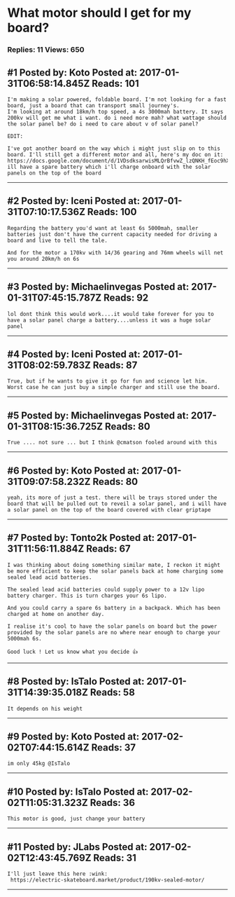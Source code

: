 # What motor should I get for my board?

### Replies: 11 Views: 650

## \#1 Posted by: Koto Posted at: 2017-01-31T06:58:14.845Z Reads: 101

```
I'm making a solar powered, foldable board. I'm not looking for a fast board, just a board that can transport small journey's.
I'm looking at around 18km/h top speed, a 4s 3000mah battery. It says 200kv will get me what i want. do i need more mah? what wattage should the solar panel be? do i need to care about v of solar panel?

EDIT:

I've got another board on the way which i might just slip on to this board. I'll still get a different motor and all, here's my doc on it: https://docs.google.com/document/d/1VDsdksarwisMLQrBfvwZ_lzQNKH_fEoc9hXHqEjWcW8/edit
ill have a spare battery which i'll charge onboard with the solar panels on the top of the board
```

---
## \#2 Posted by: Iceni Posted at: 2017-01-31T07:10:17.536Z Reads: 100

```
Regarding the battery you'd want at least 6s 5000mah, smaller batteries just don't have the current capacity needed for driving a board and live to tell the tale.

And for the motor a 170kv with 14/36 gearing and 76mm wheels will net you around 20km/h on 6s
```

---
## \#3 Posted by: Michaelinvegas Posted at: 2017-01-31T07:45:15.787Z Reads: 92

```
lol dont think this would work....it would take forever for you to have a solar panel charge a battery....unless it was a huge solar panel
```

---
## \#4 Posted by: Iceni Posted at: 2017-01-31T08:02:59.783Z Reads: 87

```
True, but if he wants to give it go for fun and science let him.
Worst case he can just buy a simple charger and still use the board.
```

---
## \#5 Posted by: Michaelinvegas Posted at: 2017-01-31T08:15:36.725Z Reads: 80

```
True .... not sure ... but I think @cmatson fooled around with this
```

---
## \#6 Posted by: Koto Posted at: 2017-01-31T09:07:58.232Z Reads: 80

```
yeah, its more of just a test. there will be trays stored under the board that will be pulled out to reveil a solar panel, and i will have a solar panel on the top of the board covered with clear griptape
```

---
## \#7 Posted by: Tonto2k Posted at: 2017-01-31T11:56:11.884Z Reads: 67

```
I was thinking about doing something similar mate, I reckon it might be more efficient to keep the solar panels back at home charging some sealed lead acid batteries. 

The sealed lead acid batteries could supply power to a 12v lipo battery charger. This is turn charges your 6s lipo. 

And you could carry a spare 6s battery in a backpack. Which has been charged at home on another day. 

I realise it's cool to have the solar panels on board but the power provided by the solar panels are no where near enough to charge your 5000mah 6s. 

Good luck ! Let us know what you decide 👍
```

---
## \#8 Posted by: IsTalo Posted at: 2017-01-31T14:39:35.018Z Reads: 58

```
It depends on his weight
```

---
## \#9 Posted by: Koto Posted at: 2017-02-02T07:44:15.614Z Reads: 37

```
im only 45kg @IsTalo
```

---
## \#10 Posted by: IsTalo Posted at: 2017-02-02T11:05:31.323Z Reads: 36

```
This motor is good, just change your battery
```

---
## \#11 Posted by: JLabs Posted at: 2017-02-02T12:43:45.769Z Reads: 31

```
I'll just leave this here :wink:
 https://electric-skateboard.market/product/190kv-sealed-motor/
```

---
